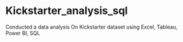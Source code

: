 # Kickstarter_analysis_sql
Conducted a data analysis On Kickstarter dataset using Excel, Tableau, Power BI, SQL
